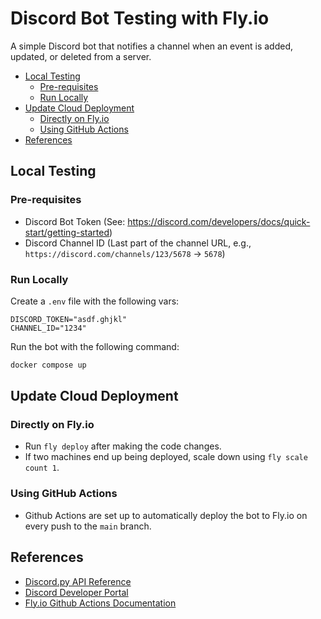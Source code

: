 # Discord Bot Testing with Fly.io

A simple Discord bot that notifies a channel when an event is added, updated, or deleted from a server.

<!-- TOC -->
* [Local Testing](#local-testing)
  * [Pre-requisites](#pre-requisites)
  * [Run Locally](#run-locally)
* [Update Cloud Deployment](#update-cloud-deployment)
  * [Directly on Fly.io](#directly-on-flyio)
  * [Using GitHub Actions](#using-github-actions)
* [References](#references)
<!-- TOC -->

## Local Testing

### Pre-requisites

- Discord Bot Token (See: https://discord.com/developers/docs/quick-start/getting-started)
- Discord Channel ID (Last part of the channel URL, e.g., `https://discord.com/channels/123/5678` -> `5678`)

### Run Locally

Create a `.env` file with the following vars:

```
DISCORD_TOKEN="asdf.ghjkl"
CHANNEL_ID="1234"
```

Run the bot with the following command:

```bash
docker compose up
```

## Update Cloud Deployment

### Directly on Fly.io

- Run `fly deploy` after making the code changes.
- If two machines end up being deployed, scale down using `fly scale count 1`.

### Using GitHub Actions

- Github Actions are set up to automatically deploy the bot to Fly.io on every push to the `main` branch.

## References

- [Discord.py API Reference](https://discordpy.readthedocs.io/en/stable/api.html?highlight=event#)
- [Discord Developer Portal](https://discord.com/developers/docs/quick-start/getting-started)
- [Fly.io Github Actions Documentation](https://fly.io/docs/launch/continuous-deployment-with-github-actions/)
